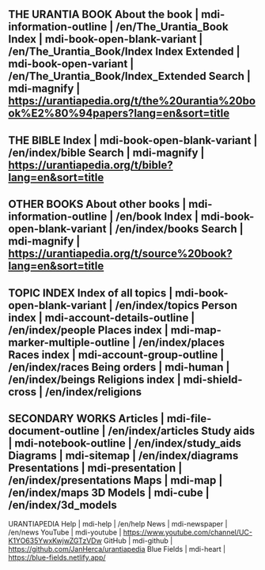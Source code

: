 THE URANTIA BOOK
About the book     | mdi-information-outline     | /en/The_Urantia_Book
Index              | mdi-book-open-blank-variant | /en/The_Urantia_Book/Index
Index Extended     | mdi-book-open-variant       | /en/The_Urantia_Book/Index_Extended 
Search             | mdi-magnify                 | https://urantiapedia.org/t/the%20urantia%20book%E2%80%94papers?lang=en&sort=title
---
THE BIBLE
Index              | mdi-book-open-blank-variant | /en/index/bible
Search             | mdi-magnify                 | https://urantiapedia.org/t/bible?lang=en&sort=title
---
OTHER BOOKS
About other books  | mdi-information-outline     | /en/book
Index              | mdi-book-open-blank-variant | /en/index/books
Search             | mdi-magnify                 | https://urantiapedia.org/t/source%20book?lang=en&sort=title
---
TOPIC INDEX
Index of all topics | mdi-book-open-blank-variant     | /en/index/topics
Person index        | mdi-account-details-outline     | /en/index/people
Places index        | mdi-map-marker-multiple-outline | /en/index/places
Races index         | mdi-account-group-outline       | /en/index/races
Being orders        | mdi-human                       | /en/index/beings
Religions index     | mdi-shield-cross                | /en/index/religions
---
SECONDARY WORKS
Articles            | mdi-file-document-outline       | /en/index/articles
Study aids          | mdi-notebook-outline            | /en/index/study_aids
Diagrams            | mdi-sitemap                     | /en/index/diagrams
Presentations       | mdi-presentation                | /en/index/presentations
Maps                | mdi-map                         | /en/index/maps 
3D Models           | mdi-cube                        | /en/index/3d_models
---
URANTIAPEDIA
Help                | mdi-help                        | /en/help
News                | mdi-newspaper                   | /en/news
YouTube             | mdi-youtube                     | https://www.youtube.com/channel/UC-K1YO635YwxKwjwZGTzVDw
GitHub              | mdi-github                      | https://github.com/JanHerca/urantiapedia
Blue Fields         | mdi-heart                       | https://blue-fields.netlify.app/